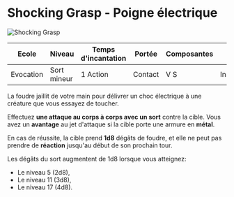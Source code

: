 # Shocking Grasp - Poigne électrique

![Shocking Grasp](../_images/ShokingGrasp.png)

|Ecole|Niveau|Temps d'incantation|Portée|Composantes|Durée|
|-|-|-|-|-|-|
|Evocation|Sort mineur|1 Action|Contact|V S|Instantanée|

La foudre jaillit de votre main pour délivrer un choc électrique à une créature que vous essayez de toucher. 

Effectuez **une attaque au corps à corps avec un sort** contre la cible. Vous avez un **avantage** au jet d'attaque si la cible porte une armure en **métal**. 

En cas de réussite, la cible prend **1d8** dégâts de foudre, et elle ne peut pas prendre de **réaction** jusqu'au début de son prochain tour.

Les dégâts du sort augmentent de 1d8 lorsque vous atteignez:

* Le niveau 5 (2d8),
* Le niveau 11 (3d8), 
* Le niveau 17 (4d8).
